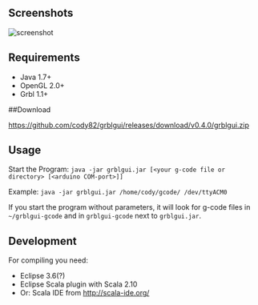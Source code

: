 ## Screenshots
![screenshot](grblgui.jpg)

## Requirements
* Java 1.7+
* OpenGL 2.0+
* Grbl 1.1+

##Download

https://github.com/cody82/grblgui/releases/download/v0.4.0/grblgui.zip

## Usage
Start the Program: `java -jar grblgui.jar [<your g-code file or directory> [<arduino COM-port>]]`

Example: `java -jar grblgui.jar /home/cody/gcode/ /dev/ttyACM0`

If you start the program without parameters, it will look for g-code files in `~/grblgui-gcode` 
and in `grblgui-gcode` next to `grblgui.jar`.

## Development
For compiling you need:
* Eclipse 3.6(?)
* Eclipse Scala plugin with Scala 2.10
* Or: Scala IDE from http://scala-ide.org/